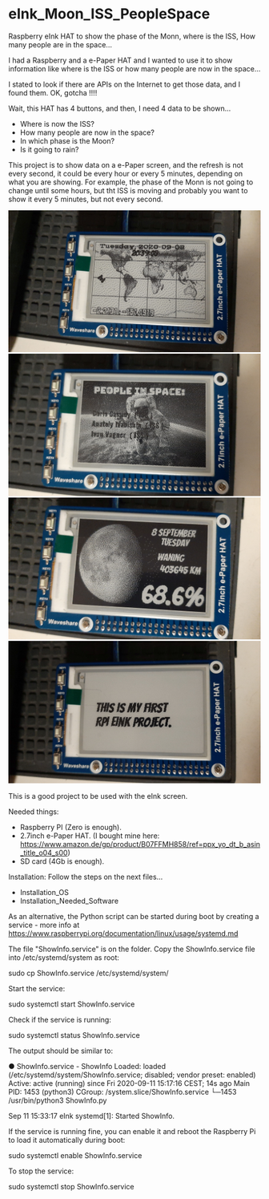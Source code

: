 # eInk_Moon_ISS_PeopleSpace
Raspberry eInk HAT to show the phase of the Monn, where is the ISS, How many people are in the space...


I had a Raspberry and a e-Paper HAT and I wanted to use it to show information like where is the ISS or how many people are now in the space...

I stated to look if there are APIs on the Internet to get those data, and I found them.
OK, gotcha !!!!

Wait, this HAT has 4 buttons, and then, I need 4 data to be shown...

- Where is now the ISS?
- How many people are now in the space?
- In which phase is the Moon?
- Is it going to rain?

This project is to show data on a e-Paper screen, and the refresh is not every second, it could be every hour or every 5 minutes, depending on what you are showing.
For example, the phase of the Monn is not going to change until some hours, but tht ISS is moving and probably you want to show it every 5 minutes, but not every second.

![Alt text](ISS.jpg?raw=true "Where is the ISS")
![Alt text](People_Space.jpg?raw=true "Who is on the Space?")
![Alt text](Moon_phase.jpg?raw=true "Moon Phase")
![Alt text](Message.jpg?raw=true "Message")

This is a good project to be used with the eInk screen.


Needed things:
- Raspberry PI (Zero is enough).
- 2.7inch e-Paper HAT. (I bought mine here: https://www.amazon.de/gp/product/B07FFMH858/ref=ppx_yo_dt_b_asin_title_o04_s00)
- SD card (4Gb is enough).


Installation:
Follow the steps on the next files...
- Installation_OS
- Installation_Needed_Software

As an alternative, the Python script can be started during boot by creating a service - more info at https://www.raspberrypi.org/documentation/linux/usage/systemd.md

The file "ShowInfo.service" is on the folder.
Copy the ShowInfo.service file into /etc/systemd/system as root:

sudo cp ShowInfo.service /etc/systemd/system/

Start the service:

sudo systemctl start ShowInfo.service

Check if the service is running:

sudo systemctl status ShowInfo.service

The output should be similar to:

● ShowInfo.service - ShowInfo
   Loaded: loaded (/etc/systemd/system/ShowInfo.service; disabled; vendor preset: enabled)
   Active: active (running) since Fri 2020-09-11 15:17:16 CEST; 14s ago
 Main PID: 1453 (python3)
   CGroup: /system.slice/ShowInfo.service
           └─1453 /usr/bin/python3 ShowInfo.py

Sep 11 15:33:17 eInk systemd[1]: Started ShowInfo.


If the service is running fine, you can enable it and reboot the Raspberry Pi to load it automatically during boot:

sudo systemctl enable ShowInfo.service

To stop the service:

sudo systemctl stop ShowInfo.service

